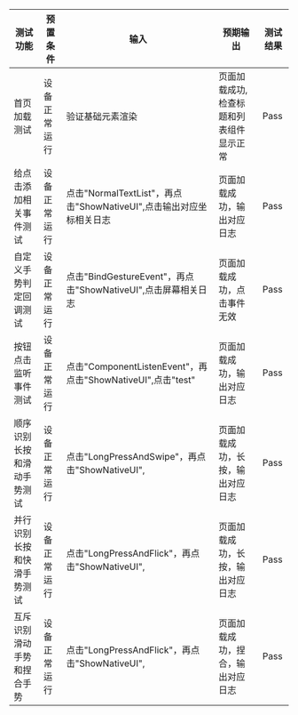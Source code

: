 | 测试功能                              | 预置条件     | 输入                   | 预期输出      | 测试结果 |
|-----------------------------------| ------------ | ---------------------- |-----------| -------- |
| 首页加载测试                            | 设备正常运行 | 验证基础元素渲染       | 页面加载成功,检查标题和列表组件显示正常 | Pass     |
| 给点击添加相关事件测试 | 设备正常运行 | 点击"NormalTextList"，再点击"ShowNativeUI",点击输出对应坐标相关日志 | 页面加载成功，输出对应日志    | Pass     |
| 自定义手势判定回调测试 | 设备正常运行 | 点击"BindGestureEvent"，再点击"ShowNativeUI",点击屏幕相关日志 | 页面加载成功，点击事件无效    | Pass     |
| 按钮点击监听事件测试 | 设备正常运行 | 点击"ComponentListenEvent"，再点击"ShowNativeUI",点击"test" | 页面加载成功，输出对应日志     | Pass     |
| 顺序识别长按和滑动手势测试 | 设备正常运行 | 点击"LongPressAndSwipe"，再点击"ShowNativeUI", | 页面加载成功，长按，输出对应日志    | Pass     |
| 并行识别长按和快滑手势测试 | 设备正常运行 | 点击"LongPressAndFlick"，再点击"ShowNativeUI", | 页面加载成功，长按，输出对应日志    | Pass     |
| 互斥识别滑动手势和捏合手势 | 设备正常运行 | 点击"LongPressAndFlick"，再点击"ShowNativeUI", | 页面加载成功，捏合，输出对应日志    | Pass     |

